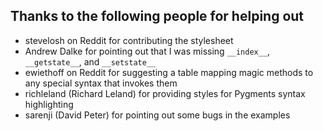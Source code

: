 ## Thanks to the following people for helping out ##

 - stevelosh on Reddit for contributing the stylesheet
 - Andrew Dalke for pointing out that I was missing `__index__`, `__getstate__`, and `__setstate__`
 - ewiethoff on Reddit for suggesting a table mapping magic methods to any special syntax that invokes them
 - richleland (Richard Leland) for providing styles for Pygments syntax highlighting
 - sarenji (David Peter) for pointing out some bugs in the examples